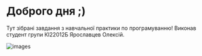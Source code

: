 # Доброго дня ;)
Тут зібрані завдання з навчальної практики по програмуванню! Виконав студент групи КІ22012Б Ярославцев Олексій.


![images](https://github.com/OYaroslavtsev/Programming_practice/assets/138528723/744ffa5a-0a03-43b7-8e06-f783c8f1b3b8)
